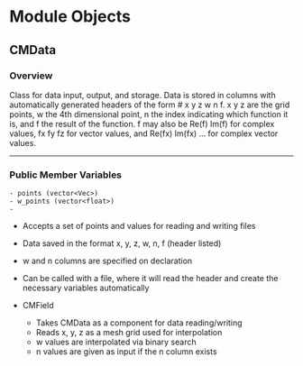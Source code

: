 # Module Objects
## CMData
### Overview
Class for data input, output, and storage. Data is stored in columns with automatically generated headers of the form # x y z w n f. x y z are the grid points, w the 4th dimensional point, n the index indicating which function it is, and f the result of the function. f may also be Re(f) Im(f) for complex values, fx fy fz for vector values, and Re(fx) Im(fx) ... for complex vector values.

---

### Public Member Variables

    - points (vector<Vec>)
    - w_points (vector<float>)
    - 
- Accepts a set of points and values for reading and writing files
- Data saved in the format x, y, z, w, n, f (header listed)
- w and n columns are specified on declaration
- Can be called with a file, where it will read the header and create the necessary variables automatically

- CMField
    - Takes CMData as a component for data reading/writing
    - Reads x, y, z as a mesh grid used for interpolation
    - w values are interpolated via binary search
    - n values are given as input if the n column exists
